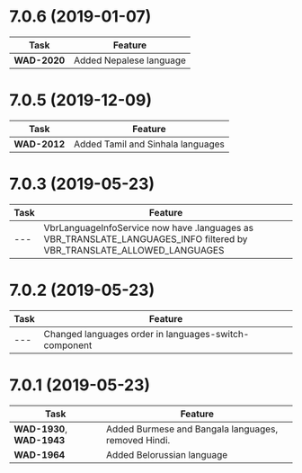 # 7.0.6 (2019-01-07)

| Task | Feature |
| ---- | ---- |
| **WAD-2020** | Added Nepalese language |


# 7.0.5 (2019-12-09)

| Task | Feature |
| ---- | ---- |
| **WAD-2012** | Added Tamil and Sinhala languages |


# 7.0.3 (2019-05-23)

| Task | Feature |
| ---- | ---- |
| --- | VbrLanguageInfoService now have .languages as VBR_TRANSLATE_LANGUAGES_INFO filtered by VBR_TRANSLATE_ALLOWED_LANGUAGES |

# 7.0.2 (2019-05-23)

| Task | Feature |
| ---- | ---- |
| --- | Changed languages order in languages-switch-component|


# 7.0.1 (2019-05-23)

| Task | Feature |
| ---- | ---- |
| **WAD-1930**, **WAD-1943** | Added Burmese and Bangala languages, removed Hindi. |
| **WAD-1964** | Added Belorussian language |
